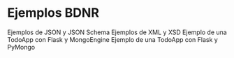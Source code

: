 # Ejemplos BDNR

Ejemplos de JSON y JSON Schema
Ejemplos de XML y XSD
Ejemplo de una TodoApp con Flask y MongoEngine
Ejemplo de una TodoApp con Flask y PyMongo
